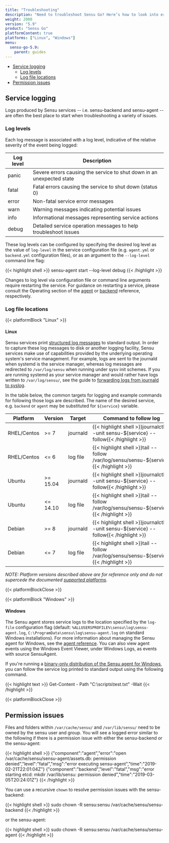 ```yaml
---
title: "Troubleshooting"
description: "Need to troubleshoot Sensu Go? Here’s how to look into errors, including service logging and the log levels you need to know about. Logs produced by Sensu services – i.e., sensu-backend and sensu-agent – are often the best source of truth when troubleshooting issues, so we recommend you start there."
weight: 2000
version: "5.9"
product: "Sensu Go"
platformContent: true
platforms: ["Linux", "Windows"]
menu:
  sensu-go-5.9:
    parent: guides
---
```


- [Service logging](#service-logging)
	- [Log levels](#log-levels)
	- [Log file locations](#log-file-locations)
- [Permission issues](#permission-issues)

## Service logging

Logs produced by Sensu services -- i.e. sensu-backend and sensu-agent -- are
often the best place to start when troubleshooting a variety of issues.

### Log levels

Each log message is associated with a log level, indicative of the relative severity of the event being
logged:

| Log level          | Description |
|--------------------|-----------------------------------------------------------------------|
| panic              | Severe errors causing the service to shut down in an unexpected state |
| fatal              | Fatal errors causing the service to shut down (status 0)              |
| error              | Non-fatal service error messages                                      |
| warn               | Warning messages indicating potential issues                          |
| info               | Informational messages representing service actions                   |
| debug              | Detailed service operation messages to help troubleshoot issues       |

These log levels can be configured by specifying the desired log level as the
value of `log-level` in the service configuration file (e.g. `agent.yml` or
`backend.yml` configuration files), or as an argument to the `--log-level`
command line flag:

{{< highlight shell >}}
sensu-agent start --log-level debug
{{< /highlight >}}

Changes to log level via configuration file or command line arguments require
restarting the service. For guidance on restarting a service, please
consult the Operating section of the [agent][agent-ref] or
[backend][backend-ref] reference, respectively.

### Log file locations

{{< platformBlock "Linux" >}}

#### Linux

Sensu services print [structured log messages][structured] to standard output.
In order to capture these log messages to disk or another logging facility, Sensu services
make use of capabilities provided by the underlying operating system's service
management. For example, logs are sent to the journald when systemd is the service manager,
whereas log messages are redirected to `/var/log/sensu` when running under sysv
init schemes. If you are running systemd as your service manager and would rather have logs written to `/var/log/sensu/`, see the guide to [forwarding logs from journald to syslog][journald-syslog].

In the table below, the common targets for logging and example commands for
following those logs are described. The name of the desired service, e.g.
`backend` or `agent` may be substituted for `${service}` variable.

| Platform     | Version           | Target | Command to follow log |
|--------------|-------------------|--------------|-----------------------------------------------|
| RHEL/Centos  | >= 7       | journald     | {{< highlight shell >}}journalctl --unit sensu-${service} --follow{{< /highlight >}}   |
| RHEL/Centos  | <= 6       | log file     | {{< highlight shell >}}tail --follow /var/log/sensu/sensu-${service}{{< /highlight >}} |
| Ubuntu       | >= 15.04   | journald     | {{< highlight shell >}}journalctl --unit sensu-${service} --follow{{< /highlight >}}   |
| Ubuntu       | <= 14.10   | log file     | {{< highlight shell >}}tail --follow /var/log/sensu/sensu-${service}{{< /highlight >}} |
| Debian       | >= 8       | journald     | {{< highlight shell >}}journalctl --unit sensu-${service} --follow{{< /highlight >}}   |
| Debian       | <= 7       | log file     | {{< highlight shell >}}tail --follow /var/log/sensu/sensu-${service}{{< /highlight >}} |

_NOTE: Platform versions described above are for reference only and do not
supercede the documented [supported platforms][platforms]._

{{< platformBlockClose >}}

{{< platformBlock "Windows" >}}

#### Windows

The Sensu agent stores service logs to the location specified by the `log-file` configuration flag (default: `%ALLUSERSPROFILE%\sensu\log\sensu-agent.log`, `C:\ProgramData\sensu\log\sensu-agent.log` on standard Windows installations).
For more information about managing the Sensu agent for Windows, see the [agent reference][1].
You can also view agent events using the Windows Event Viewer, under Windows Logs, as events with source SensuAgent.

If you're running a [binary-only distribution of the Sensu agent for Windows][2], you can follow the service log printed to standard output using the following command.

{{< highlight text >}}
Get-Content -  Path "C:\scripts\test.txt" -Wait
{{< /highlight >}}

{{< platformBlockClose >}}

## Permission issues

Files and folders within `/var/cache/sensu/` and `/var/lib/sensu/` need to be owned by the sensu user and group. You will see a logged error similar to the following if there is a permission issue with either the sensu-backend or the sensu-agent:

{{< highlight shell >}}
{"component":"agent","error":"open /var/cache/sensu/sensu-agent/assets.db: permission denied","level":"fatal","msg":"error executing sensu-agent","time":"2019-02-21T22:01:04Z"}
{"component":"backend","level":"fatal","msg":"error starting etcd: mkdir /var/lib/sensu: permission denied","time":"2019-03-05T20:24:01Z"}
{{< /highlight >}}

You can use a recursive `chown` to resolve permission issues with the sensu-backend:

{{< highlight shell >}}
sudo chown -R sensu:sensu /var/cache/sensu/sensu-backend
{{< /highlight >}}

or the sensu-agent:

{{< highlight shell >}}
sudo chown -R sensu:sensu /var/cache/sensu/sensu-agent
{{< /highlight >}}

[structured]: https://dzone.com/articles/what-is-structured-logging
[journalctl]: https://www.digitalocean.com/community/tutorials/how-to-use-journalctl-to-view-and-manipulate-systemd-logs
[platforms]: ../../installation/platforms
[agent-ref]: ../../reference/agent/#restarting-the-service
[backend-ref]: ../../reference/backend/#restarting-the-service
[journald-syslog]: ../systemd-logs
[1]: ../../reference/agent#operation
[2]: ../../installation/verify
